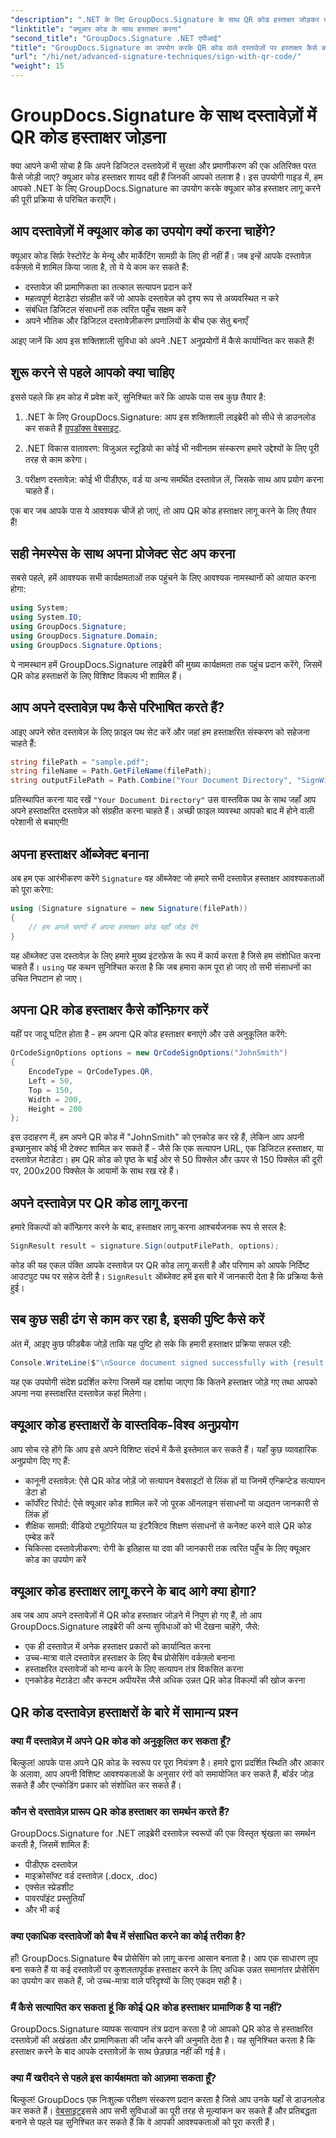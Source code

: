```yaml
---
"description": ".NET के लिए GroupDocs.Signature के साथ QR कोड हस्ताक्षर जोड़कर दस्तावेज़ सुरक्षा बढ़ाना सीखें। पूर्ण कोड उदाहरणों के साथ सरल कार्यान्वयन।"
"linktitle": "क्यूआर कोड के साथ हस्ताक्षर करना"
"second_title": "GroupDocs.Signature .NET एपीआई"
"title": "GroupDocs.Signature का उपयोग करके QR कोड वाले दस्तावेज़ों पर हस्ताक्षर कैसे करें"
"url": "/hi/net/advanced-signature-techniques/sign-with-qr-code/"
"weight": 15
---
```


# GroupDocs.Signature के साथ दस्तावेज़ों में QR कोड हस्ताक्षर जोड़ना

क्या आपने कभी सोचा है कि अपने डिजिटल दस्तावेज़ों में सुरक्षा और प्रमाणीकरण की एक अतिरिक्त परत कैसे जोड़ी जाए? क्यूआर कोड हस्ताक्षर शायद वही हैं जिनकी आपको तलाश है। इस उपयोगी गाइड में, हम आपको .NET के लिए GroupDocs.Signature का उपयोग करके क्यूआर कोड हस्ताक्षर लागू करने की पूरी प्रक्रिया से परिचित कराएँगे।

## आप दस्तावेज़ों में क्यूआर कोड का उपयोग क्यों करना चाहेंगे?

क्यूआर कोड सिर्फ़ रेस्टोरेंट के मेन्यू और मार्केटिंग सामग्री के लिए ही नहीं हैं। जब इन्हें आपके दस्तावेज़ वर्कफ़्लो में शामिल किया जाता है, तो ये ये काम कर सकते हैं:

- दस्तावेज़ की प्रामाणिकता का तत्काल सत्यापन प्रदान करें
- महत्वपूर्ण मेटाडेटा संग्रहीत करें जो आपके दस्तावेज़ को दृश्य रूप से अव्यवस्थित न करे
- संबंधित डिजिटल संसाधनों तक त्वरित पहुँच सक्षम करें
- अपने भौतिक और डिजिटल दस्तावेज़ीकरण प्रणालियों के बीच एक सेतु बनाएँ

आइए जानें कि आप इस शक्तिशाली सुविधा को अपने .NET अनुप्रयोगों में कैसे कार्यान्वित कर सकते हैं!

## शुरू करने से पहले आपको क्या चाहिए

इससे पहले कि हम कोड में प्रवेश करें, सुनिश्चित करें कि आपके पास सब कुछ तैयार है:

1. .NET के लिए GroupDocs.Signature: आप इस शक्तिशाली लाइब्रेरी को सीधे से डाउनलोड कर सकते हैं [ग्रुपडॉक्स वेबसाइट](https://releases.groupdocs.com/signature/net/).

2. .NET विकास वातावरण: विजुअल स्टूडियो का कोई भी नवीनतम संस्करण हमारे उद्देश्यों के लिए पूरी तरह से काम करेगा।

3. परीक्षण दस्तावेज़: कोई भी पीडीएफ, वर्ड या अन्य समर्थित दस्तावेज़ लें, जिसके साथ आप प्रयोग करना चाहते हैं।

एक बार जब आपके पास ये आवश्यक चीजें हो जाएं, तो आप QR कोड हस्ताक्षर लागू करने के लिए तैयार हैं!

## सही नेमस्पेस के साथ अपना प्रोजेक्ट सेट अप करना

सबसे पहले, हमें आवश्यक सभी कार्यक्षमताओं तक पहुंचने के लिए आवश्यक नामस्थानों को आयात करना होगा:

```csharp
using System;
using System.IO;
using GroupDocs.Signature;
using GroupDocs.Signature.Domain;
using GroupDocs.Signature.Options;
```

ये नामस्थान हमें GroupDocs.Signature लाइब्रेरी की मुख्य कार्यक्षमता तक पहुंच प्रदान करेंगे, जिसमें QR कोड हस्ताक्षरों के लिए विशिष्ट विकल्प भी शामिल हैं।

## आप अपने दस्तावेज़ पथ कैसे परिभाषित करते हैं?

आइए अपने स्रोत दस्तावेज़ के लिए फ़ाइल पथ सेट करें और जहां हम हस्ताक्षरित संस्करण को सहेजना चाहते हैं:

```csharp
string filePath = "sample.pdf";
string fileName = Path.GetFileName(filePath);
string outputFilePath = Path.Combine("Your Document Directory", "SignWithQRCode", fileName);
```

प्रतिस्थापित करना याद रखें `"Your Document Directory"` उस वास्तविक पथ के साथ जहाँ आप अपने हस्ताक्षरित दस्तावेज़ को संग्रहीत करना चाहते हैं। अच्छी फ़ाइल व्यवस्था आपको बाद में होने वाली परेशानी से बचाएगी!

## अपना हस्ताक्षर ऑब्जेक्ट बनाना

अब हम एक आरंभीकरण करेंगे `Signature` वह ऑब्जेक्ट जो हमारे सभी दस्तावेज़ हस्ताक्षर आवश्यकताओं को पूरा करेगा:

```csharp
using (Signature signature = new Signature(filePath))
{
    // हम अगले चरणों में अपना हस्ताक्षर कोड यहाँ जोड़ देंगे
}
```

यह ऑब्जेक्ट उस दस्तावेज़ के लिए हमारे मुख्य इंटरफ़ेस के रूप में कार्य करता है जिसे हम संशोधित करना चाहते हैं। `using` यह कथन सुनिश्चित करता है कि जब हमारा काम पूरा हो जाए तो सभी संसाधनों का उचित निपटान हो जाए।

## अपना QR कोड हस्ताक्षर कैसे कॉन्फ़िगर करें

यहीं पर जादू घटित होता है - हम अपना QR कोड हस्ताक्षर बनाएंगे और उसे अनुकूलित करेंगे:

```csharp
QrCodeSignOptions options = new QrCodeSignOptions("JohnSmith")
{
    EncodeType = QrCodeTypes.QR,
    Left = 50,
    Top = 150,
    Width = 200,
    Height = 200
};
```

इस उदाहरण में, हम अपने QR कोड में "JohnSmith" को एनकोड कर रहे हैं, लेकिन आप अपनी इच्छानुसार कोई भी टेक्स्ट शामिल कर सकते हैं - जैसे कि एक सत्यापन URL, एक डिजिटल हस्ताक्षर, या दस्तावेज़ मेटाडेटा। हम QR कोड को पृष्ठ के बाईं ओर से 50 पिक्सेल और ऊपर से 150 पिक्सेल की दूरी पर, 200x200 पिक्सेल के आयामों के साथ रख रहे हैं।

## अपने दस्तावेज़ पर QR कोड लागू करना

हमारे विकल्पों को कॉन्फ़िगर करने के बाद, हस्ताक्षर लागू करना आश्चर्यजनक रूप से सरल है:

```csharp
SignResult result = signature.Sign(outputFilePath, options);
```

कोड की यह एकल पंक्ति आपके दस्तावेज़ पर QR कोड लागू करती है और परिणाम को आपके निर्दिष्ट आउटपुट पथ पर सहेज देती है। `SignResult` ऑब्जेक्ट हमें इस बारे में जानकारी देता है कि प्रक्रिया कैसे हुई।

## सब कुछ सही ढंग से काम कर रहा है, इसकी पुष्टि कैसे करें

अंत में, आइए कुछ फीडबैक जोड़ें ताकि यह पुष्टि हो सके कि हमारी हस्ताक्षर प्रक्रिया सफल रही:

```csharp
Console.WriteLine($"\nSource document signed successfully with {result.Succeeded.Count} signature(s).\nFile saved at {outputFilePath}.");
```

यह एक उपयोगी संदेश प्रदर्शित करेगा जिसमें यह दर्शाया जाएगा कि कितने हस्ताक्षर जोड़े गए तथा आपको अपना नया हस्ताक्षरित दस्तावेज़ कहां मिलेगा।

## क्यूआर कोड हस्ताक्षरों के वास्तविक-विश्व अनुप्रयोग

आप सोच रहे होंगे कि आप इसे अपने विशिष्ट संदर्भ में कैसे इस्तेमाल कर सकते हैं। यहाँ कुछ व्यावहारिक अनुप्रयोग दिए गए हैं:

- कानूनी दस्तावेज़: ऐसे QR कोड जोड़ें जो सत्यापन वेबसाइटों से लिंक हों या जिनमें एन्क्रिप्टेड सत्यापन डेटा हो
- कॉर्पोरेट रिपोर्ट: ऐसे क्यूआर कोड शामिल करें जो पूरक ऑनलाइन संसाधनों या अद्यतन जानकारी से लिंक हों
- शैक्षिक सामग्री: वीडियो ट्यूटोरियल या इंटरैक्टिव शिक्षण संसाधनों से कनेक्ट करने वाले QR कोड एम्बेड करें
- चिकित्सा दस्तावेज़ीकरण: रोगी के इतिहास या दवा की जानकारी तक त्वरित पहुँच के लिए क्यूआर कोड का उपयोग करें

## क्यूआर कोड हस्ताक्षर लागू करने के बाद आगे क्या होगा?

अब जब आप अपने दस्तावेज़ों में QR कोड हस्ताक्षर जोड़ने में निपुण हो गए हैं, तो आप GroupDocs.Signature लाइब्रेरी की अन्य सुविधाओं को भी देखना चाहेंगे, जैसे:

- एक ही दस्तावेज़ में अनेक हस्ताक्षर प्रकारों को कार्यान्वित करना
- उच्च-मात्रा वाले दस्तावेज़ हस्ताक्षर के लिए बैच प्रोसेसिंग वर्कफ़्लो बनाना
- हस्ताक्षरित दस्तावेजों को मान्य करने के लिए सत्यापन तंत्र विकसित करना
- एनकोडेड मेटाडेटा और कस्टम अपीयरेंस जैसे अधिक उन्नत QR कोड विकल्पों की खोज करना

## QR कोड दस्तावेज़ हस्ताक्षरों के बारे में सामान्य प्रश्न

### क्या मैं दस्तावेज़ में अपने QR कोड को अनुकूलित कर सकता हूँ?

बिल्कुल! आपके पास अपने QR कोड के स्वरूप पर पूरा नियंत्रण है। हमारे द्वारा प्रदर्शित स्थिति और आकार के अलावा, आप अपनी विशिष्ट आवश्यकताओं के अनुसार रंगों को समायोजित कर सकते हैं, बॉर्डर जोड़ सकते हैं और एन्कोडिंग प्रकार को संशोधित कर सकते हैं।

### कौन से दस्तावेज़ प्रारूप QR कोड हस्ताक्षर का समर्थन करते हैं?

GroupDocs.Signature for .NET लाइब्रेरी दस्तावेज़ स्वरूपों की एक विस्तृत श्रृंखला का समर्थन करती है, जिसमें शामिल हैं:
- पीडीएफ दस्तावेज़
- माइक्रोसॉफ्ट वर्ड दस्तावेज़ (.docx, .doc)
- एक्सेल स्प्रेडशीट
- पावरपॉइंट प्रस्तुतियाँ
- और भी कई

### क्या एकाधिक दस्तावेजों को बैच में संसाधित करने का कोई तरीका है?

हाँ! GroupDocs.Signature बैच प्रोसेसिंग को लागू करना आसान बनाता है। आप एक साधारण लूप बना सकते हैं या कई दस्तावेज़ों पर कुशलतापूर्वक हस्ताक्षर करने के लिए अधिक उन्नत समानांतर प्रोसेसिंग का उपयोग कर सकते हैं, जो उच्च-मात्रा वाले परिदृश्यों के लिए एकदम सही है।

### मैं कैसे सत्यापित कर सकता हूं कि कोई QR कोड हस्ताक्षर प्रामाणिक है या नहीं?

GroupDocs.Signature व्यापक सत्यापन तंत्र प्रदान करता है जो आपको QR कोड से हस्ताक्षरित दस्तावेज़ों की अखंडता और प्रामाणिकता की जाँच करने की अनुमति देता है। यह सुनिश्चित करता है कि हस्ताक्षर करने के बाद आपके दस्तावेज़ों के साथ छेड़छाड़ नहीं की गई है।

### क्या मैं खरीदने से पहले इस कार्यक्षमता को आज़मा सकता हूँ?

बिल्कुल! GroupDocs एक निःशुल्क परीक्षण संस्करण प्रदान करता है जिसे आप उनके यहाँ से डाउनलोड कर सकते हैं। [वेबसाइट](https://releases.groupdocs.com/)इससे आप सभी सुविधाओं का पूरी तरह से मूल्यांकन कर सकते हैं और प्रतिबद्धता बनाने से पहले यह सुनिश्चित कर सकते हैं कि वे आपकी आवश्यकताओं को पूरा करती हैं।